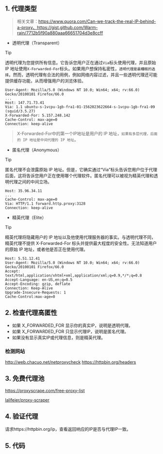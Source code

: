 ## 1. 代理类型
  
> 相关文章：https://www.quora.com/Can-we-track-the-real-IP-behind-a-proxy、https://gist.github.com/Warm-rain/7712b5f90a880aaa66651704d3e8ccff

- 透明代理（Transparent）

> [!TIP]  
> 透明代理为您提供所有信息。它告诉您用户正在通过`Via`标头使用代理，并且原始 IP 地址使用`X-Forwarded-For`标头。如果用户想保持私密性，`透明代理是最糟糕的选择`。然而，透明代理有合法的用例，例如网络内容过滤，并且一些透明代理还可能提供缓存功能，从而增强用户的浏览体验。

```
User-Agent: Mozilla/5.0 (Windows NT 10.0; Win64; x64; rv:66.0) Gecko/20100101 Firefox/66.0 
... 
Host: 147.71.73.41 
Via: 1.1 ubuntu-s-1vcpu-1gb-fra1-01-1562023622664-s-1vcpu-1gb-fra1-09 (squid/3.5.27) 
X-Forwarded-For: 5.157.248.142
Cache-Control: max-age=0
Connection: keep-alive
```

> X-Forwarded-For中的第一个IP地址是用户的 IP 地址，`如果有多层代理，后面的 IP 地址是中间代理的 IP 地址`。


- 匿名代理（Anonymous）

> [!TIP]  
> 匿名代理不会泄露原始 IP 地址。但是，它确实通过“Via”标头告诉您用户位于代理后面，这将告诉您用户正在使用哪个代理软件。匿名代理可以被视为精英代理和透明代理之间的中间立场。

```
Host: 35.96.34.11 
... 
Cache-Control: max-age=0 
Via: HTTP/1.1 forward.http.proxy:3128 
Connection: keep-alive 
```


- 精英代理（Elite）

> [!TIP]  
> 精英代理将隐藏用户的 IP 地址以及他使用代理服务器的事实。与透明代理不同，精英代理不提供 X-Forwarded-For 标头并提供最大程度的安全性。无法知道用户的原始 IP 地址，或者他是否正在使用代理。

```
Host: 5.51.12.41 
User-Agent: Mozilla/5.0 (Windows NT 10.0; Win64; x64; rv:66.0) Gecko/20100101 Firefox/66.0 
Accept: text/html,application/xhtml+xml,application/xml;q=0.9,*/*;q=0.8 
Accept-Language: en-US,en;q=0.5 
Accept-Encoding: gzip, deflate 
Connection: Keep-Alive 
Upgrade-Insecure-Requests: 1 
Cache-Control:max-age=0 
```


## 2. 检查代理高匿性

- 如果 X_FORWARDED_FOR 显示你的真实IP，说明是透明代理。
- 如果 X_FORWARDED_FOR 只显示代理IP，说明是匿名代理。
- 如果没有显示真实IP或代理信息，则是精英代理。

### 检测网站
http://web.chacuo.net/netproxycheck
https://httpbin.org/headers



## 3. 免费代理池

https://proxyscrape.com/free-proxy-list

[lalifeier/proxy-scraper](https://github.com/lalifeier/proxy-scraper)


## 4. 验证代理

请求https://httpbin.org/ip，查看返回响应的IP是否与代理IP一致。


## 5. 代码


